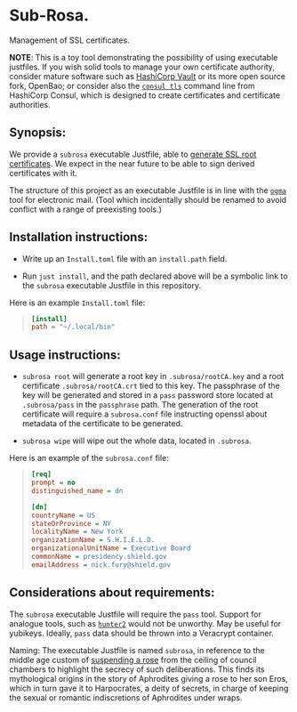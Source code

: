 Sub-Rosa.
=========

Management of SSL certificates.

**NOTE**: This is a toy tool demonstrating the possibility of using
executable justfiles. If you wish solid tools to manage your own
certificate authority, consider mature software such as [HashiCorp
Vault][vault] or its more open source fork, OpenBao; or consider also
the [`consul tls`][consul-ca] command line from HashiCorp Consul, which
is designed to create certificates and certificate authorities.

[vault]: https://developer.hashicorp.com/vault/tutorials/secrets-management/pki-engine
[consul-ca]: https://github.com/hashicorp-education/learn-consul-get-started-vms/blob/main/self-managed/infrastructure/local/scripts/generate_consul_server_config.sh#L86


Synopsis:
---------

We provide a `subrosa` executable Justfile, able to [generate SSL root
certificates][root]. We expect in the near future to be able to sign
derived certificates with it.

The structure of this project as an executable Justfile is in line with
the [`ogma`][ogma] tool for electronic mail. (Tool which incidentally
should be renamed to avoid conflict with a range of preexisting tools.)

[ogma]: https://github.com/gl-yziquel/ogma
[root]: https://gist.github.com/fntlnz/cf14feb5a46b2eda428e000157447309


Installation instructions:
--------------------------

* Write up an `Install.toml` file with an `install.path` field.

* Run `just install`, and the path declared above will be a symbolic
link to the `subrosa` executable Justfile in this repository.

Here is an example `Install.toml` file:

> ```toml
> [install]
> path = "~/.local/bin"
> ```


Usage instructions:
-------------------

* `subrosa root` will generate a root key in `.subrosa/rootCA.key` and a
root certificate `.subrosa/rootCA.crt` tied to this key. The passphrase
of the key will be generated and stored in a `pass` password store
located at `.subrosa/pass` in the `passphrase` path. The generation of
the root certificate will require a `subrosa.conf` file instructing
openssl about metadata of the certificate to be generated.

* `subrosa wipe` will wipe out the whole data, located in `.subrosa`.

Here is an example of the `subrosa.conf` file:

> ```ini
> [req]
> prompt = no
> distinguished_name = dn
>
> [dn]
> countryName = US
> stateOrProvince = NY
> localityName = New York
> organizationName = S.H.I.E.L.D.
> organizationalUnitName = Executive Board
> commonName = presidency.shield.gov
> emailAddress = nick.fury@shield.gov
> ```


Considerations about requirements:
----------------------------------

The `subrosa` executable Justfile will require the `pass` tool. Support
for analogue tools, such as [`hunter2`][hunter2] would not be unworthy.
May be useful for yubikeys. Ideally, `pass` data should be thrown into a
Veracrypt container.

[hunter2]: https://chiselapp.com/user/rkeene/repository/hunter2/doc/trunk/README.md

Naming: The executable Justfile is named `subrosa`, in reference to
the middle age custom of [suspending a rose][subrosa] from the ceiling
of council chambers to highlight the secrecy of such deliberations.
This finds its mythological origins in the story of Aphrodites giving a
rose to her son Eros, which in turn gave it to Harpocrates, a deity of
secrets, in charge of keeping the sexual or romantic indiscretions of
Aphrodites under wraps.

[subrosa]: https://en.wikipedia.org/wiki/Sub_rosa
